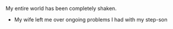 My entire world has been completely shaken.

- My wife left me over ongoing problems I had with my step-son